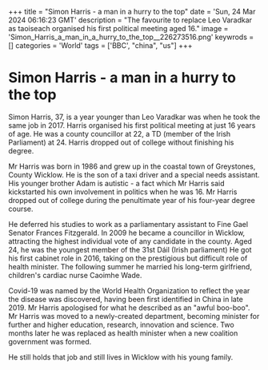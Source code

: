 +++
title = "Simon Harris - a man in a hurry to the top"
date = 'Sun, 24 Mar 2024 06:16:23 GMT'
description = "The favourite to replace Leo Varadkar as taoiseach organised his first political meeting aged 16."
image = 'Simon_Harris_a_man_in_a_hurry_to_the_top__226273516.png'
keywrods =  []
categories = 'World'
tags = ['BBC', "china", "us"]
+++

# Simon Harris - a man in a hurry to the top

Simon Harris, 37, is a year younger than Leo Varadkar was when he took the same job in 2017.
Harris organised his first political meeting at just 16 years of age.
He was a county councillor at 22, a TD (member of the Irish Parliament) at 24.
Harris dropped out of college without finishing his degree.

Mr Harris was born in 1986 and grew up in the coastal town of Greystones, County Wicklow.
He is the son of a taxi driver and a special needs assistant.
His younger brother Adam is autistic - a fact which Mr Harris said kickstarted his own involvement in politics when he was 16.
Mr Harris dropped out of college during the penultimate year of his four-year degree course.

He deferred his studies to work as a parliamentary assistant to Fine Gael Senator Frances Fitzgerald.
In 2009 he became a councillor in Wicklow, attracting the highest individual vote of any candidate in the county.
Aged 24, he was the youngest member of the 31st Dáil (Irish parliament) He got his first cabinet role in 2016, taking on the prestigious but difficult role of health minister.
The following summer he married his long-term girlfriend, children<bb>'s cardiac nurse Caoimhe Wade.

Covid-19 was named by the World Health Organization to reflect the year the disease was discovered, having been first identified in China in late 2019.
Mr Harris apologised for what he described as an <bb>"awful boo-boo<bb>".
Mr Harris was moved to a newly-created department, becoming minister for further and higher education, research, innovation and science.
Two months later he was replaced as health minister when a new coalition government was formed.

He still holds that job and still lives in Wicklow with his young family.


